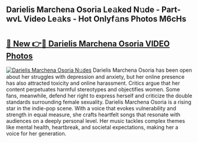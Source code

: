 ## Darielis Marchena Osoria Le𝚊ked N𝚞de - Part-wvL Video Le𝚊ks - Hot Onlyf𝚊ns Photos M6cHs

# <h2><a href="http://ab27665.deff.icu/?id=Darielis+Marchena+Osoria">🔗 New 👉🔴 Darielis Marchena Osoria VIDEO Photos</a></h2>

[![Darielis Marchena Osoria N𝚞des](https://i.imgur.com/rIISA9y.gif)](http://ab27665.deff.icu/?id=Darielis+Marchena+Osoria)
Darielis Marchena Osoria has been open about her struggles with depression and anxiety, but her online presence has also attracted toxicity and online harassment. Critics argue that her content perpetuates harmful stereotypes and objectifies women. Some fans, meanwhile, defend her right to express herself and criticize the double standards surrounding female sexuality. Darielis Marchena Osoria is a rising star in the indie-pop scene. With a voice that evokes vulnerability and strength in equal measure, she crafts heartfelt songs that resonate with audiences on a deeply personal level. Her music tackles complex themes like mental health, heartbreak, and societal expectations, making her a voice for her generation.
